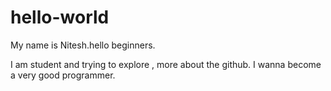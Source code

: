 # hello-world

My name is Nitesh.hello beginners.

I am student and trying to explore , more about the github.
I wanna become a very good programmer.
